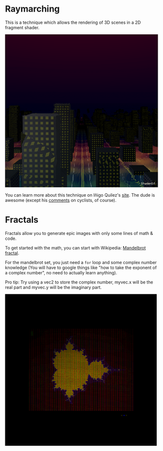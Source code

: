 # Raymarching

This is a technique which allows the rendering of 3D scenes in a 2D fragment shader.

![Raymarching city example](img/raymarching.gif)

You can learn more about this technique on Iñigo Quilez's [site](http://www.iquilezles.org/www/articles/distfunctions/distfunctions.htm). The dude is awesome (except his [comments](http://www.iquilezles.org/blog/?p=4404) on cyclists, of course).

# Fractals

Fractals allow you to generate epic images with only some lines of math & code.

To get started with the math, you can start with Wikipedia: [Mandelbrot fractal](https://en.wikipedia.org/wiki/Mandelbrot_set).

For the mandelbrot set, you just need a `for` loop and some complex number knowledge (You will have to google things like "how to take the exponent of a complex number", no need to actually learn anything).

Pro tip: Try using a vec2 to store the complex number, myvec.x will be the real part and myvec.y will be the imaginary part.

![Mandelbrot fractal example](img/mandelbrot.gif)
